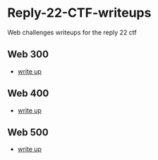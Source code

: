 # Reply-22-CTF-writeups
Web challenges writeups for the reply 22 ctf


## Web 300 
- [write up](web300/web-300.md)

## Web 400
- [write up](web400/web400.md)
## Web 500

- [write up](web500/web500.md)
